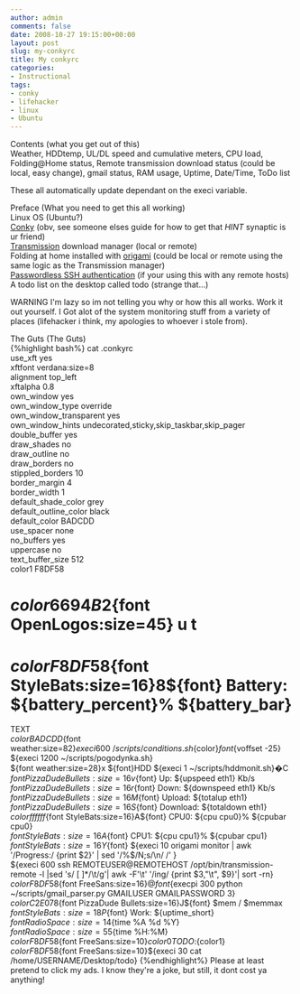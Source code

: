 ```yaml
---
author: admin
comments: false
date: 2008-10-27 19:15:00+00:00
layout: post
slug: my-conkyrc
title: My conkyrc
categories:
- Instructional
tags:
- conky
- lifehacker
- linux
- Ubuntu
---
```


Contents (what you get out of this)  
Weather, HDDtemp, UL/DL speed and cumulative meters, CPU load, Folding@Home status, Remote transmission download status (could be local, easy change), gmail status, RAM usage, Uptime, Date/Time, ToDo list  
  
These all automatically update dependant on the execi variable.  
  
Preface (What you need to get this all working)  
Linux OS (Ubuntu?)  
[Conky](http://conky.sourceforge.net/) (obv, see someone elses guide for how to get that *HINT* synaptic is ur friend)  
[Transmission](http://www.transmissionbt.com/) download manager (local or remote)  
Folding at home installed with [origami](https://help.ubuntu.com/community/FoldingAtHome/origami) (could be local or remote using the same logic as the Transmission manager)  
[Passwordless SSH authentication](http://penguinsandcoffee.blogspot.com/2008/10/links.html) (if your using this with any remote hosts)  
A todo list on the desktop called todo (strange that...)  
  
  
WARNING I'm lazy so im not telling you why or how this all works. Work it out yourself. I Got alot of the system monitoring stuff from a variety of places (lifehacker i think, my apologies to whoever i stole from).  
  
  
The Guts (The Guts)  
{%highlight bash%}
cat .conkyrc  
use_xft yes  
xftfont verdana:size=8  
alignment top_left  
xftalpha 0.8  
own_window yes  
own_window_type override  
own_window_transparent yes  
own_window_hints undecorated,sticky,skip_taskbar,skip_pager  
double_buffer yes  
draw_shades no  
draw_outline no  
draw_borders no  
stippled_borders 10  
border_margin 4  
border_width 1  
default_shade_color grey  
default_outline_color black  
default_color BADCDD  
use_spacer none  
no_buffers yes  
uppercase no  
text_buffer_size 512  
color1 F8DF58  
  
  
# ${color 6694B2}${font OpenLogos:size=45} u t  
  
#  ${color F8DF58}${font StyleBats:size=16}8${font}  Battery: ${battery_percent}% ${battery_bar}  
TEXT  
${color BADCDD}${font weather:size=82}${execi 600 ~/scripts/conditions.sh}${color}${font}${voffset -25}  ${execi 1200 ~/scripts/pogodynka.sh}  
 ${font weather:size=28}x ${font}HDD ${execi 1 ~/scripts/hddmonit.sh}�C   
 ${font PizzaDude Bullets:size=16}v${font}   Up: ${upspeed eth1} Kb/s  
 ${font PizzaDude Bullets:size=16}r${font}   Down: ${downspeed eth1} Kb/s  
 ${font PizzaDude Bullets:size=16}M${font}   Upload: ${totalup eth1}  
 ${font PizzaDude Bullets:size=16}S${font}   Download: ${totaldown eth1}  
 ${color ffffff}${font StyleBats:size=16}A${font}  CPU0: ${cpu cpu0}% ${cpubar cpu0}  
 ${font StyleBats:size=16}A${font}  CPU1: ${cpu cpu1}% ${cpubar cpu1}  
 ${font StyleBats:size=16}Y${font}  ${execi 10 origami monitor | awk '/Progress:/ {print $2}' | sed '/%$/N;s/\n/ /' }  
${execi 600 ssh REMOTEUSER@REMOTEHOST /opt/bin/transmission-remote -l |sed 's/  [ ]*/\t/g'| awk -F'\t' '/ing/ {print $3,"\t", $9}'| sort -rn}  
 ${color F8DF58}${font FreeSans:size=16}@${font}${execpi 300 python ~/scripts/gmail_parser.py GMAILUSER GMAILPASSWORD 3}  
 ${color C2E078}${font PizzaDude Bullets:size=16}J${font}   $mem / $memmax  
 ${font StyleBats:size=18}P${font}  Work:  ${uptime_short}  
${font Radio Space:size=14}${time %A %d %Y}  
    ${font Radio Space:size=55}${time %H:%M}  
${color F8DF58}${font FreeSans:size=10}${color0}TODO:${color1}  
${color F8DF58}${font FreeSans:size=10}${execi 30 cat /home/USERNAME/Desktop/todo}
{%endhighlight%}
Please at least pretend to click my ads. I know they're a joke, but still, it dont cost ya anything!
